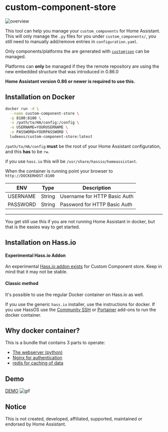 # custom-component-store

![overview][image_link]

This tool can help you manage your `custom_components` for Home Assistant.  
This will only manage the `.py` files for you under `custom_components/`, 
you still need to manually add/remove entries in `configuration.yaml`.

Only components/platforms the are generated with [`customjson`][customjson] can be managed.

Platforms can **only** be managed if they the remote repository are using the new embedded structure that was introduced in 0.86.0

**Home Assistant version 0.86 or newer is required to use this.**

## Installation on Docker

```bash
docker run -d \
  --name custom-component-store \
  -p 8100:8100 \
  -v /path/to/HA/config:/config \
  -e USERNAME=YOURUSERNAME \
  -e PASSWORD=YOURPASSWORD \
  ludeeus/custom-component-store:latest
```

`/path/to/HA/config` **must** be the root of your Home Assistant configuration, and this **has** to be `rw`.

if you use `hass.io` this will be `/usr/share/hassio/homeassistant`.

When the container is running point your browser to `http://DOCKERHOST:8100`

ENV | Type | Description
-- | -- | --
USERNAME | String | Username for HTTP Basic Auth
PASSWORD | String | Password for HTTP Basic Auth

***

You get still use this if you are not running Home Assistant in docker, but that is the easies way to get started.

## Installation on Hass.io
#### Experimental Hass.io Addon
An experimental [Hass.io addon exists](https://github.com/antoni-k/hassio-addons/tree/master/custom-component-store) for Custom Component store. Keep in mind that it may not be stable.

#### Classic method
It's possible to use the regular Docker container on Hass.io as well.

If you use the generic `hass.io` installer, use the instructions for docker.
If you use HassOS use the [Community SSH][ssh_addon] or [Portainer][portainer_addon] add-ons to run the docker container.

## Why docker container?

This is a bundle that contains 3 parts to operate:

- [The webserver (python)][pythonfiles]
- [Nginx for authentication][nginx]
- [redis for caching of data][redis]

## Demo

[DEMO][demo]
![gif][gif_link]

## Notice

This is not created, developed, affiliated, supported, maintained or endorsed by Home Assistant.

[ssh_addon]: https://github.com/hassio-addons/addon-ssh
[portainer_addon]: https://github.com/hassio-addons/addon-portainer
[image_link]: https://i.ibb.co/my9BJNK/image.png
[gif_link]: https://i.ibb.co/BszqLXr/demo.gif
[customjson]: https://github.com/ludeeus/customjson
[demo]: https://componentstoredemo.halfdecent.io/
[pythonfiles]: https://github.com/ludeeus/custom-component-store/tree/master/rootfs/opt/store/componentstore
[nginx]: https://www.nginx.com/
[redis]: https://redis.io/
[data]: https://github.com/ludeeus/data/blob/master/custom-component-store/V1/data.json

